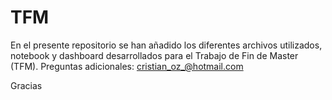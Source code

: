 # TFM

En el presente repositorio se han añadido los diferentes archivos utilizados, notebook y dashboard desarrollados para el Trabajo de Fin de Master (TFM). Preguntas adicionales: cristian_oz_@hotmail.com 

Gracias
